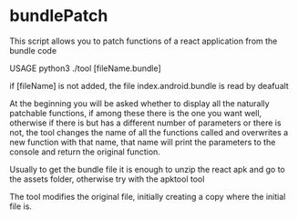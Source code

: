 # bundlePatch

This script allows you to patch functions of a react application from the bundle code


USAGE python3 ./tool [fileName.bundle]

if [fileName] is not added, the file index.android.bundle is read by deafualt

At the beginning you will be asked whether to display all the naturally patchable functions, if among these there is the one you want well, otherwise if there is but has a different number of parameters or there is not, the tool changes the name of all the functions called and overwrites a new function with that name, that name will print the parameters to the console and return the original function.

Usually to get the bundle file it is enough to unzip the react apk and go to the assets folder, otherwise try with the apktool tool

The tool modifies the original file, initially creating a copy where the initial file is.

